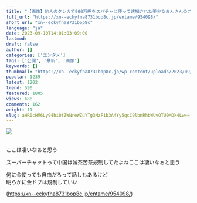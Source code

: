```yaml
---
title: "【画像】他人のクレカで900万円をスパチャに使って逮捕された美少女まんさんのご尊顔ｗｗｗｗｗｗ"
full_url: "https://xn--eckyfna8731bop8c.jp/entame/954098/"
short_url: "xn--eckyfna8731bop8c"
language: "ja"
date: 2023-09-10T14:01:03+09:00
lastmod: 
draft: false
author: []
categories: ['エンタメ']
tags: ['公開', '最新', '画像']
keywords: []
thumbnail: "https://xn--eckyfna8731bop8c.jp/wp-content/uploads/2023/09/c5da3ffc.jpg"
popular: 1239
latest: 1202
trend: 590
featured: 1805
views: 688
comments: 162
weight: 11
slug: aHR0cHM6Ly94bi0tZWNreWZuYTg3MzFib3A4Yy5qcC9lbnRhbWUvOTU0MDk4Lw==
---
```


![](https://xn--eckyfna8731bop8c.jp/wp-content/uploads/2023/09/c5da3ffc.jpg)

<div><br> ここは凄いなぁと思う<p>スーパーチャットって中国は滅茶苦茶規制してたよねここは凄いなぁと思う</p><p> 何に金使っても自由だろって話しもあるけど <br> 明らかに金ドブは規制していい</p></div>

(https://xn--eckyfna8731bop8c.jp/entame/954098/)
